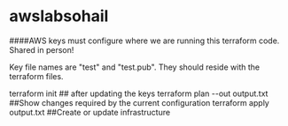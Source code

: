 # awslabsohail

####AWS keys must configure where we are running this terraform code. Shared in person!

Key file names are "test" and "test.pub". They should reside with the terraform files.


terraform init ## after updating the keys
terraform plan --out output.txt   ##Show changes required by the current configuration
terraform apply output.txt  ##Create or update infrastructure
